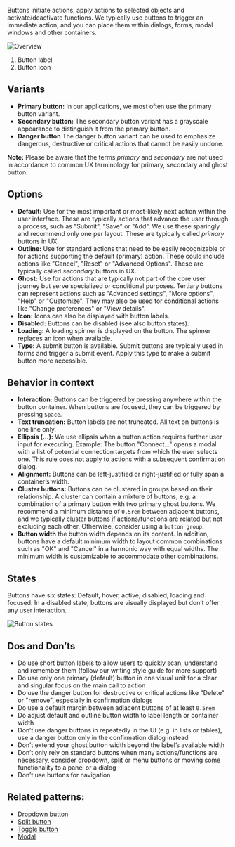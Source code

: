 Buttons initiate actions, apply actions to selected objects and activate/deactivate functions. We typically use buttons to trigger an immediate action, and you can place them within dialogs, forms, modal windows and other containers. 

![Overview](https://www.figma.com/file/wEptRgAezDU1z80Cn3eZ0o/iX-Pattern-Illustrations?type=design&node-id=1097-5037&mode=design&t=KAxDgJoFX436Uk0b-11)

1. Button label
2. Button icon

## Variants

- **Primary button:** In our applications, we most often use the primary button variant.
- **Secondary button:** The secondary button variant has a grayscale appearance to distinguish it from the primary button.
- **Danger button** The danger button variant can be used to emphasize dangerous, destructive or critical actions that cannot be easily undone. 

**Note:** Please be aware that the terms *primary* and *secondary* are not used in accordance to common UX terminology for primary, secondary and ghost button.

## Options
- **Default:** Use for the most important or most-likely next action within the user interface. These are typically actions that advance the user through a process, such as "Submit", "Save" or "Add". We use these sparingly and recommend only one per layout. These are typically called *primary* buttons in UX. 
- **Outline:** Use for standard actions that need to be easily recognizable or for actions supporting the default (primary) action. These could include actions like "Cancel", "Reset" or "Advanced Options". These are typically called *secondary* buttons in UX.
- **Ghost:** Use for actions that are typically not part of the core user journey but serve specialized or conditional purposes. Tertiary buttons can represent actions such as "Advanced settings", "More options", "Help" or "Customize". They may also be used for conditional actions like "Change preferences" or "View details".
- **Icon:** Icons can also be displayed with button labels.
- **Disabled:** Buttons can be disabled (see also button states).
- **Loading:** A loading spinner is displayed on the button. The spinner replaces an icon when available.
- **Type:** A submit button is available. Submit buttons are typically used in forms and trigger a submit event. Apply this type to make a submit button more accessible.

## Behavior in context
- **Interaction:** Buttons can be triggered by pressing anywhere within the button container. When buttons are focused, they can be triggered by pressing `Space`.
- **Text truncation:** Button labels are not truncated. All text on buttons is one line only. 
- **Ellipsis (...):** We use ellipsis when a button action requires further user input for executing. Example: The button "Connect..." opens a modal with a list of potential connection targets from which the user selects one. This rule does not apply to actions with a subsequent confirmation dialog.
- **Alignment:** Buttons can be left-justified or right-justified or fully span a container’s width.
- **Cluster buttons:** Buttons can be clustered in groups based on their relationship. A cluster can contain a mixture of buttons, e.g. a combination of a primary button with two primary ghost buttons. We recommend a minimum distance of `0.5rem` between adjacent buttons, and we typically cluster buttons if actions/functions are related but not excluding each other. Otherwise, consider using a `button group`. 
- **Button width** the button width depends on its content. In addition, buttons have a default minimum width to layout common combinations such as "OK" and "Cancel" in a harmonic way with equal widths. The minimum width is customizable to accommodate other combinations.

## States

Buttons have six states: Default, hover, active, disabled, loading and focused. In a disabled state, buttons are visually displayed but don’t offer any user interaction.

![Button states](https://www.figma.com/file/wEptRgAezDU1z80Cn3eZ0o/iX-Pattern-Illustrations?type=design&node-id=132-13020&mode=design&t=KAxDgJoFX436Uk0b-11)

## Dos and Don’ts

- Do use short button labels to allow users to quickly scan, understand and remember them (follow our writing style guide for more support)
- Do use only one primary (default) button in one visual unit for a clear and singular focus on the main call to action
- Do use the danger button for destructive or critical actions like "Delete" or "remove", especially in confirmation dialogs
- Do use a default margin between adjacent buttons of at least `0.5rem`
- Do adjust default and outline button width to label length or container width
- Don’t use danger buttons in repeatedly in the UI (e.g. in lists or tables), use a danger button only in the confirmation dialog instead
- Don’t extend your ghost button width beyond the label’s available width
- Don’t only rely on standard buttons when many actions/functions are necessary, consider dropdown, split or menu buttons or moving some functionality to a panel or a dialog
- Don’t use buttons for navigation

## Related patterns:

- [Dropdown button](./dropdown-button.md)
- [Split button](./split-button.md)
- [Toggle button](./toggle-buttons.md)
- [Modal](./../modal.md)


